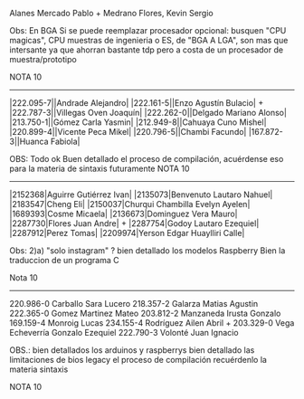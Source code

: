 Alanes Mercado Pablo + 
Medrano Flores, Kevin Sergio

Obs:
En BGA
Si se puede reemplazar procesador
opcional: busquen "CPU magicas", CPU muestras de ingenieria o ES, de "BGA A LGA", son mas que intersante ya que ahorran bastante tdp pero a costa de un procesador de muestra/prototipo


NOTA 10

---


|222.095-7||Andrade Alejandro|
|222.161-5||Enzo Agustín Bulacio|  + 
|222.787-3||Villegas Oven Joaquín|
|222.262-0||Delgado Mariano Alonso|
|213.750-1||Gómez Carla Yasmin|
|212.949-8||Cahuaya Cuno Mishel|
|220.899-4||Vicente Peca Mikel|
|220.796-5||Chambi Facundo|
|167.872-3||Huanca Fabiola|

OBS:
Todo ok
Buen detallado el proceso de compilación, acuérdense eso para la materia de sintaxis futuramente
NOTA 10 

---

|2152368|Aguirre Gutiérrez Ivan|
|2135073|Benvenuto Lautaro Nahuel|
|2183547|Cheng Eli|
|2150037|Churqui Chambilla Evelyn Ayelen|
|1689393|Cosme Micaela|
|2136673|Dominguez Vera Mauro|
|2287730|Flores Juan Andre| + 
|2287754|Godoy Lautaro Ezequiel|
|2287912|Perez Tomas|
|2209974|Yerson Edgar Huaylliri Calle|

Obs:
2)a) "solo instagram" ?
bien detallado los modelos Raspberry
Bien la traduccion de un programa C


Nota 10

---

220.986-0 Carballo Sara Lucero 
218.357-2 Galarza Matias Agustin 
222.365-0 Gomez Martinez Mateo 
203.812-2 Manzaneda Irusta Gonzalo 
169.159-4 Monroig Lucas 
234.155-4 Rodríguez Ailen Abril  + 
203.329-0 Vega Echeverría Gonzalo Ezequiel 
222.790-3 Volonté Juan Ignacio



OBS.:
bien detallados los arduinos y raspberrys
bien detallado las limitaciones de bios legacy
el proceso de compilación recuérdenlo  la materia sintaxis


NOTA 10
